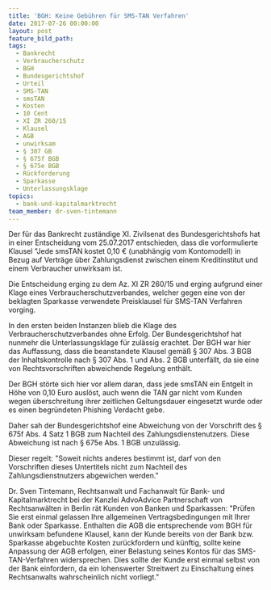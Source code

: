 ```yaml
---
title: 'BGH: Keine Gebühren für SMS-TAN Verfahren'
date: 2017-07-26 00:00:00
layout: post
feature_bild_path:
tags:
  - Bankrecht
  - Verbraucherschutz
  - BGH
  - Bundesgerichtshof
  - Urteil
  - SMS-TAN
  - smsTAN
  - Kosten
  - 10 Cent
  - XI ZR 260/15
  - Klausel
  - AGB
  - unwirksam
  - § 307 GB
  - § 675f BGB
  - § 675e BGB
  - Rückforderung
  - Sparkasse
  - Unterlassungsklage
topics:
  - bank-und-kapitalmarktrecht
team_member: dr-sven-tintemann
---
```



Der für das Bankrecht zuständige XI. Zivilsenat des Bundesgerichtshofs hat in einer Entscheidung vom 25.07.2017 entschieden, dass die vorformulierte Klausel "Jede smsTAN kostet 0,10 € (unabhängig vom Kontomodell) in Bezug auf Verträge über Zahlungsdienst zwischen einem Kreditinstitut und einem Verbraucher unwirksam ist.

Die Entscheidung erging zu dem Az. XI ZR 260/15 und erging aufgrund einer Klage eines Verbraucherschutzverbandes, welcher gegen eine von der beklagten Sparkasse verwendete Preisklausel für SMS-TAN Verfahren vorging.

In den ersten beiden Instanzen blieb die Klage des Verbraucherschutzverbandes ohne Erfolg. Der Bundesgerichtshof hat nunmehr die Unterlassungsklage für zulässig erachtet. Der BGH war hier das Auffassung, dass die beanstandete Klausel gemäß § 307 Abs. 3 BGB der Inhaltskontrolle nach § 307 Abs. 1 und Abs. 2 BGB unterfällt, da sie eine von Rechtsvorschriften abweichende Regelung enthält.

Der BGH störte sich hier vor allem daran, dass jede smsTAN ein Entgelt in Höhe von 0,10 Euro auslöst, auch wenn die TAN gar nicht vom Kunden wegen überschreitung ihrer zeitlichen Geltungsdauer eingesetzt wurde oder es einen begründeten Phishing Verdacht gebe.

Daher sah der Bundesgerichtshof eine Abweichung von der Vorschrift des § 675f Abs. 4 Satz 1 BGB zum Nachteil des Zahlungsdienstenutzers. Diese Abweichung ist nach § 675e Abs. 1 BGB unzulässig.

Dieser regelt: "Soweit nichts anderes bestimmt ist, darf von den Vorschriften dieses Untertitels nicht zum Nachteil des Zahlungsdienstnutzers abgewichen werden."

Dr. Sven Tintemann, Rechtsanwalt und Fachanwalt für Bank- und Kapitalmarktrecht bei der Kanzlei AdvoAdvice Partnerschaft von Rechtsanwälten in Berlin rät Kunden von Banken und Sparkassen: "Prüfen Sie erst einmal gelassen Ihre allgemeinen Vertragsbedingungen mit Ihrer Bank oder Sparkasse. Enthalten die AGB die entsprechende vom BGH für unwirksam befundene Klausel, kann der Kunde bereits von der Bank bzw. Sparkasse abgebuchte Kosten zurückfordern und künftig, sollte keine Anpassung der AGB erfolgen, einer Belastung seines Kontos für das SMS-TAN-Verfahren widersprechen. Dies sollte der Kunde erst einmal selbst von der Bank einfordern, da ein lohenswerter Streitwert zu Einschaltung eines Rechtsanwalts wahrscheinlich nicht vorliegt."